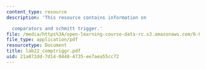 ```yaml
---
content_type: resource
description: 'This resource contains information on

  comparators and schmitt trigger.'
file: /media/https%3A/open-learning-course-data-rc.s3.amazonaws.com/6-071j-introduction-to-electronics-signals-and-measurement-spring-2006/21a872dd7d1404484735ee7aea55cc72_lab22_comptriggr.pdf
file_type: application/pdf
resourcetype: Document
title: lab22_comptriggr.pdf
uid: 21a872dd-7d14-0448-4735-ee7aea55cc72
---
```

